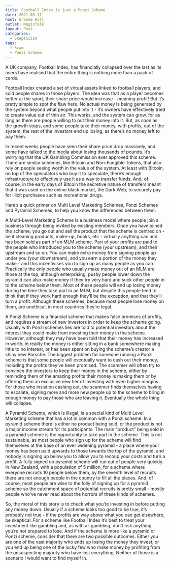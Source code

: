 ```yaml
---
title: Football Index is just a Ponzi Scheme
date: 2021-03-17
host: Graeme Hill
outlet: MagicTalk
layout: Post
categories:
  - Skepticism
tags:
  - Scam
  - Ponzi Scheme
---
```


A UK company, Football Index, has financially collapsed over the last as its users have realised that the entire thing is nothing more than a pack of cards.

<!-- more -->

Football Index created a set of virtual assets linked to football players, and sold people shares in those players. The idea was that as a player becomes better at the sport, their share price would increase - meaning profit! But it’s pretty simple to spot the flaw here. No actual money is being generated by the system beyond what people put into it - it’s owners have effectively tried to create value out of thin air. This works, and the system can grow, for as long as there are people willing to put their money into it. But, as soon as the growth stops, and some people take their money, with profits, out of the system, the rest of the investors end up losing, as there’s no money left to pay them.

In recent weeks people have seen their share price drop massively, and some have [talked to the media](https://www.bbc.com/news/business-56401707) about losing thousands of pounds. It’s worrying that the UK Gambling Commission ever approved this scheme. There are similar schemes, like Bitcoin and Non-Fungible Tokens, that also rely on people seeing worth in the value of the system. At least with Bitcoin, on top of the speculators who buy it to speculate, there’s enough infrastructure to effectively use it as a way to transfer funds. And, of course, in the early days of Bitcoin the secretive nature of transfers meant that it was used on the online black market, the Dark Web, to securely pay for illicit purchases such as recreational drugs.

Here’s a quick primer on Multi Level Marketing Schemes, Ponzi Schemes and Pyramid Schemes, to help you know the differences between them:

A Multi-Level Marketing Scheme is a business model where people join a business through being invited by existing members. Once you have joined the scheme, you go out and sell the product that the scheme is centred on - be it cleaning products, make-up, books, etc - virtually anything can and has been sold as part of an MLM scheme. Part of your profits are paid to the people who introduced you to the scheme (your upstream), and their upstream and so on. You can make extra money from signing people up under you (your downstream), and you earn a portion of the money they make - and this incentivises you to sign up as many people as you can. Practically the only people who usually make money out of an MLM are those at the top, although enterprising, pushy people lower down the pyramid can also make money if they try very hard and suck other people in to the scheme below them. Most of these people will end up losing money during the time they take part in an MLM, but despite this people tend to think that if they work hard enough they’ll be the exception, and that they’ll turn a profit. Although these schemes, because most people lose money on them, are unethical, in most countries they’re legal.

A Ponzi Scheme is a financial scheme that makes false promises of profits, and requires a stream of new investors in order to keep the scheme going. Usually with Ponzi schemes lies are told to potential investors about the interest they could make from investing their money in the scheme. However, although they may have been told that their money has increased in worth, in reality the money is either sitting in a bank somewhere making little to no interest, or has been spent on buying the scheme’s creator a shiny new Porsche. The biggest problem for someone running a Ponzi scheme is that some people will eventually want to cash out their money, including the profits they’ve been promised. The scammer will often try to convince the investors to keep their money in the scheme, either by reminding them of the amazing profits their money is making them or by offering them an exclusive new tier of investing with even higher margins. For those who insist on cashing out, the scammer finds themselves having to escalate, signing more and more new people up to the scheme to bring in enough money to pay those who are leaving it. Eventually the whole thing will collapse.

A Pyramid Scheme, which is illegal, is a special kind of Multi Level Marketing scheme that has a lot in common with a Ponzi scheme. In a pyramid scheme there is either no product being sold, or the product is not a major income stream for its participants. The main “product” being sold in a pyramid scheme is the opportunity to take part in the scheme. This is not sustainable, as most people who sign up for the scheme will find themselves at the base of an ever widening pyramid - a place where your money has been paid upwards to those towards the top of the pyramid, and nobody is signing up below you to allow you to recoup your costs and turn a profit. A fully signed up pyramid scheme will run out of people very quickly. In New Zealand, with a population of 5 million, for a scheme where everyone recruits 10 people below them, by the seventh level of recruits there are not enough people in the country to fill all the places. And, of course, most people are wise to the folly of signing up for a pyramid scheme so the catchment space of potential recruits is pretty small - mostly people who’ve never read about the horrors of these kinds of schemes.

So, the moral of this story is to check what you’re investing in before putting any money down. Usually if a scheme looks too good to be true, it’s probably not true - if the profits are way above what you can get elsewhere, be skeptical. For a scheme like Football Index it’s best to treat your investment like gambling and, as with all gambling, don’t risk anything you’re not prepared to lose. And if the scheme is more like a pyramid or Ponzi scheme, consider that there are two possible outcomes. Either you are one of the vast majority who ends up losing the money they invest, or you end up being one of the lucky few who make money by profiting from the unsuspecting majority who have lost everything. Neither of those is a scenario I would want to find myself in.
